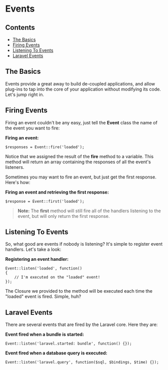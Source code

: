 # Events

## Contents

- [The Basics](#the-basics)
- [Firing Events](#firing-events)
- [Listening To Events](#listening-to-events)
- [Laravel Events](#laravel-events)

<a name="the-basics"></a>
## The Basics

Events provide a great away to build de-coupled applications, and allow plug-ins to tap into the core of your application without modifying its code. Let's jump right in.

<a name="firing-events"></a>
## Firing Events

Firing an event couldn't be any easy, just tell the **Event** class the name of the event you want to fire:

**Firing an event:**

	$responses = Event::fire('loaded');

Notice that we assigned the result of the **fire** method to a variable. This method will return an array containing the responses of all the event's listeners.

Sometimes you may want to fire an event, but just get the first response. Here's how:

**Firing an event and retrieving the first response:**

	$response = Event::first('loaded');

> **Note:** The **first** method will still fire all of the handlers listening to the event, but will only return the first response.

<a name="listening-to-events"></a>
## Listening To Events

So, what good are events if nobody is listening? It's simple to register event handlers. Let's take a look:

**Registering an event handler:**

	Event::listen('loaded', function()
	{
		// I'm executed on the "loaded" event!
	});

The Closure we provided to the method will be executed each time the "loaded" event is fired. Simple, huh?

<a name="laravel-events"></a>
## Laravel Events

There are several events that are fired by the Laravel core. Here they are:

**Event fired when a bundle is started:**

	Event::listen('laravel.started: bundle', function() {});

**Event fired when a database query is executed:**

	Event::listen('laravel.query', function($sql, $bindings, $time) {});